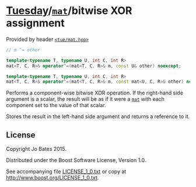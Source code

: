 [Tuesday](../../../README.md)/[`mat`](../../headers/mat.md)/bitwise XOR assignment
==================================================================================
Provided by header [`<tue/mat.hpp>`](../../headers/mat.md)

```c++
// m ^= other

template<typename T, typename U, int C, int R>
mat<T, C, R>& operator^=(mat<T, C, R>& m, const U& other) noexcept;

template<typename T, typename U, int C, int R>
mat<T, C, R>& operator^=(mat<T, C, R>& m, const mat<U, C, R>& other) noexcept;
```

Performs a component-wise bitwise XOR operation. If the right-hand side argument
is a scalar, the result will be as if it were a [`mat`](../../headers/mat.md)
with each component set to the value of that scalar.

Stores the result in the left-hand side argument and returns a reference to it.

License
-------
Copyright Jo Bates 2015.

Distributed under the Boost Software License, Version 1.0.

See accompanying file [LICENSE_1_0.txt](../../../LICENSE_1_0.txt) or copy at
http://www.boost.org/LICENSE_1_0.txt.
